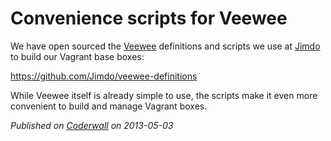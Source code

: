 # Convenience scripts for Veewee

We have open sourced the [Veewee](https://github.com/jedi4ever/veewee/)
definitions and scripts we use at [Jimdo](http://www.jimdo.com/) to build our
Vagrant base boxes:

https://github.com/Jimdo/veewee-definitions

While Veewee itself is already simple to use, the scripts make it even more
convenient to build and manage Vagrant boxes.

_Published on [Coderwall](https://coderwall.com/p/on52eq) on 2013-05-03_
